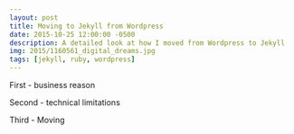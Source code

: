 ```yaml
---
layout: post
title: Moving to Jekyll from Wordpress
date: 2015-10-25 12:00:00 -0500
description: A detailed look at how I moved from Wordpress to Jekyll
img: 2015/1160561_digital_dreams.jpg
tags: [jekyll, ruby, wordpress]
---
```



First - business reason

Second - technical limitations

Third - Moving

